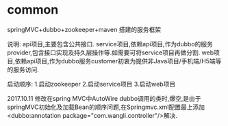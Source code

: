 # common
springMVC+dubbo+zookeeper+maven 搭建的服务框架

说明:
api项目,主要包含公共接口.
service项目,依赖api项目,作为dubbo的服务provider,包含接口实现及持久层操作等.如需要可将service项目再做分割.
web项目,依赖api项目,作为dubbo服务customer初衷为提供非Java项目/手机端/H5端等的服务访问.

启动顺序:
1.启动zookeeper
2.启动service项目
3.启动web项目

2017.10.11
修改在spring MVC中AutoWire dubbo调用的类时,爆空,是由于springMVC初始化及加载Bean的顺序问题,在Springmvc.xml配置最上添加<dubbo:annotation package="com.wangli.controller"/>解决.
